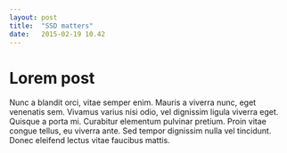 ```yaml
---
layout: post
title:  "SSD matters"
date:   2015-02-19 10.42
---
```


# Lorem post

Nunc a blandit orci, vitae semper enim. Mauris a viverra nunc, eget venenatis sem. Vivamus varius nisi odio, vel dignissim ligula viverra eget. Quisque a porta mi. Curabitur elementum pulvinar pretium. Proin vitae congue tellus, eu viverra ante. Sed tempor dignissim nulla vel tincidunt. Donec eleifend lectus vitae faucibus mattis.